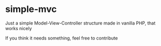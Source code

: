 # simple-mvc
Just a simple Model-View-Controller structure made in vanilla PHP, that works nicely

If you think it needs something, feel free to contribute
